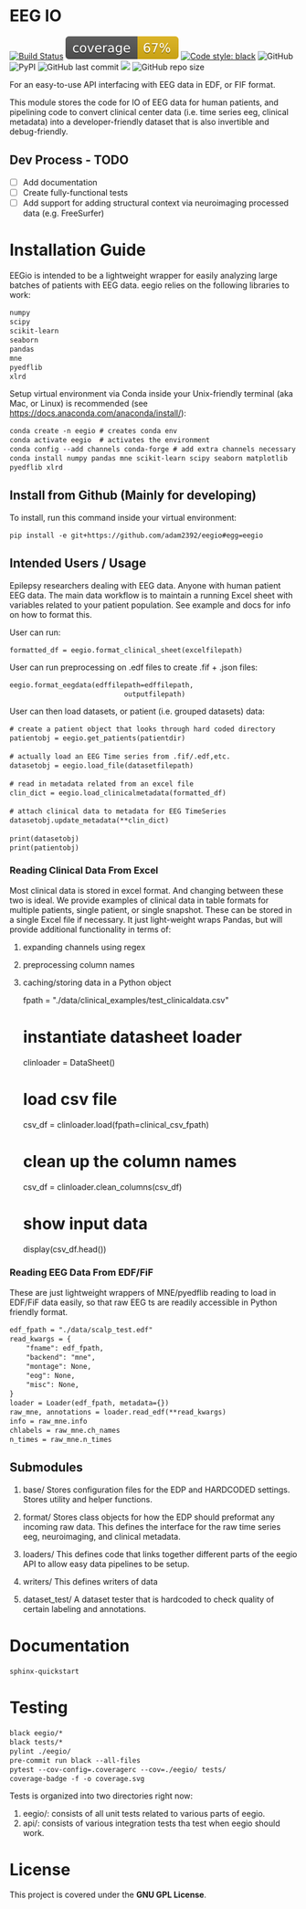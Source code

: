 # EEG IO
[![Build Status](https://travis-ci.com/adam2392/eegio.svg?token=6sshyCajdyLy6EhT8YAq&branch=master)](https://travis-ci.com/adam2392/eegio)
[![Coverage Status](./coverage.svg)](./coverage.svg)
[![Code style: black](https://img.shields.io/badge/code%20style-black-000000.svg)](https://github.com/ambv/black)
![GitHub](https://img.shields.io/github/license/adam2392/eegio)
![PyPI](https://img.shields.io/pypi/v/eegio)
![GitHub last commit](https://img.shields.io/github/last-commit/adam2392/eegio)
<a href="https://codeclimate.com/github/adam2392/eegio/maintainability"><img src="https://api.codeclimate.com/v1/badges/2c7d5910e89350b967c8/maintainability" /></a>
![GitHub repo size](https://img.shields.io/github/repo-size/adam2392/eegio)

For an easy-to-use API interfacing with EEG data in EDF, or FIF format.

This module stores the code for IO of EEG data for human patients, and pipelining code to convert clinical center data (i.e. time series eeg, clinical metadata) into a developer-friendly dataset that is also invertible and debug-friendly.

## Dev Process - TODO

- [ ] Add documentation
- [ ] Create fully-functional tests
- [ ] Add support for adding structural context via neuroimaging processed data (e.g. FreeSurfer)

# Installation Guide
EEGio is intended to be a lightweight wrapper for easily analyzing large batches of patients with EEG data. eegio relies on the following libraries to work:

    numpy
    scipy
    scikit-learn
    seaborn
    pandas
    mne
    pyedflib
    xlrd
    
Setup virtual environment via Conda inside your Unix-friendly terminal (aka Mac, or Linux) is recommended (see https://docs.anaconda.com/anaconda/install/):


    conda create -n eegio # creates conda env
    conda activate eegio  # activates the environment
    conda config --add channels conda-forge # add extra channels necessary
    conda install numpy pandas mne scikit-learn scipy seaborn matplotlib pyedflib xlrd
    
## Install from Github (Mainly for developing)
To install, run this command inside your virtual environment:

    pip install -e git+https://github.com/adam2392/eegio#egg=eegio


## Intended Users / Usage

Epilepsy researchers dealing with EEG data. Anyone with human patient EEG data. The main data workflow is to maintain a running Excel sheet with variables related to your patient population. 
See example and docs for info on how to format this.

User can run:

    formatted_df = eegio.format_clinical_sheet(excelfilepath)

User can run preprocessing on .edf files to create .fif + .json files:

    eegio.format_eegdata(edffilepath=edffilepath,
                                outputfilepath)
                                
User can then load datasets, or patient (i.e. grouped datasets) data:
    
    # create a patient object that looks through hard coded directory
    patientobj = eegio.get_patients(patientdir)
    
    # actually load an EEG Time series from .fif/.edf,etc.
    datasetobj = eegio.load_file(datasetfilepath)
    
    # read in metadata related from an excel file
    clin_dict = eegio.load_clinicalmetadata(formatted_df)
    
    # attach clinical data to metadata for EEG TimeSeries
    datasetobj.update_metadata(**clin_dict)
    
    print(datasetobj)
    print(patientobj)
    
### Reading Clinical Data From Excel
Most clinical data is stored in excel format. And changing between these two is ideal. We provide examples of
clinical data in table formats for multiple patients, single patient, or single snapshot. These
can be stored in a single Excel file if necessary. It just light-weight wraps Pandas, but
will provide additional functionality in terms of:

1. expanding channels using regex
2. preprocessing column names
3. caching/storing data in a Python object


    fpath = "./data/clinical_examples/test_clinicaldata.csv"
    # instantiate datasheet loader
    clinloader = DataSheet()

    # load csv file
    csv_df = clinloader.load(fpath=clinical_csv_fpath)

    # clean up the column names
    csv_df = clinloader.clean_columns(csv_df)
    
    # show input data
    display(csv_df.head())
    
### Reading EEG Data From EDF/FiF
These are just lightweight wrappers of MNE/pyedflib reading to load in EDF/FiF data
easily, so that raw EEG ts are readily accessible in Python friendly format.    

    edf_fpath = "./data/scalp_test.edf"
    read_kwargs = {
        "fname": edf_fpath,
        "backend": "mne",
        "montage": None,
        "eog": None,
        "misc": None,
    }
    loader = Loader(edf_fpath, metadata={})
    raw_mne, annotations = loader.read_edf(**read_kwargs)
    info = raw_mne.info
    chlabels = raw_mne.ch_names
    n_times = raw_mne.n_times

## Submodules
1. base/
Stores configuration files for the EDP and HARDCODED settings. Stores utility and helper functions.

2. format/
Stores class objects for how the EDP should preformat any incoming raw data. This defines the interface for the raw time series eeg, neuroimaging, and clinical metadata.

3. loaders/
This defines code that links together different parts of the eegio API to allow easy data pipelines to be setup.

4. writers/
This defines writers of data

5. dataset_test/
A dataset tester that is hardcoded to check quality of certain labeling and annotations.

# Documentation

    sphinx-quickstart
    

# Testing

    black eegio/*
    black tests/*
    pylint ./eegio/
    pre-commit run black --all-files
    pytest --cov-config=.coveragerc --cov=./eegio/ tests/
    coverage-badge -f -o coverage.svg

Tests is organized into two directories right now: 
1. eegio/: consists of all unit tests related to various parts of eegio.
2. api/: consists of various integration tests tha test when eegio should work.

# License

This project is covered under the **GNU GPL License**.